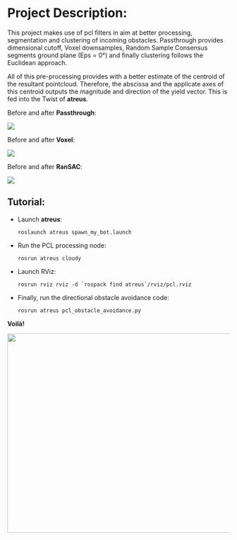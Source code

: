 # Project Description:

This project makes use of pcl filters in aim at better processing, segmentation and clustering of incoming obstacles.
Passthrough provides dimensional cutoff, Voxel downsamples, Random Sample Consensus segments ground plane (Eps = 0°) and finally 
clustering follows the Euclidean approach.

All of this pre-processing provides with a better estimate of the centroid of the resultant pointcloud. Therefore, the abscissa
and the applicate axes of this centroid outputs the magnitude and direction of the yield vector. This is fed into the Twist of **atreus**.

Before and after **Passthrough**:

<img src="https://user-images.githubusercontent.com/45683974/77789674-77be1d80-7089-11ea-87bc-05cde09255c8.jpg">

Before and after **Voxel**:

<img src="https://user-images.githubusercontent.com/45683974/77789738-9ae8cd00-7089-11ea-8fa5-c99854f1036c.jpg">

Before and after **RanSAC**:

<img src="https://user-images.githubusercontent.com/45683974/77789547-3af22680-7089-11ea-9751-4b92fc3e3467.jpg">

## Tutorial:

* Launch **atreus**:

      roslaunch atreus spawn_my_bot.launch

* Run the PCL processing node:

      rosrun atreus cloudy
      
* Launch RViz:

      rosrun rviz rviz -d `rospack find atreus`/rviz/pcl.rviz


* Finally, run the directional obstacle avoidance code:

      rosrun atreus pcl_obstacle_avoidance.py
      
**Voilà!**

<img src="https://user-images.githubusercontent.com/45683974/77792066-b7870400-708d-11ea-86b1-149c54c27932.gif" width="900" height="450">


      
 

